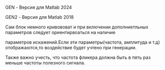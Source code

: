 GEN - Версия для  Matlab 2024

GEN2 - Версия для Matlab 2018

Сам блок немного кривововат и при включении дополниетльных параметров следует ориентирвоаться на наличие 

параметров искажений.Если эти параметры(частота, амплитуда и т.д) отображаются,то воздействие будет учтено при генерации.

Также важно учесть, что частота фликера должна быть в пять раз меньше частоты полезного сигнала.
